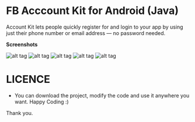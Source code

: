 # FB Acccount Kit for Android (Java)

Account Kit lets people quickly register for and login to your app by using just their phone number or email address — no password needed.

__Screenshots__

![alt tag](https://user-images.githubusercontent.com/13184472/46763570-fb504700-ccfb-11e8-9de8-46db159823de.png) ![alt tag](https://user-images.githubusercontent.com/13184472/46763574-fe4b3780-ccfb-11e8-8cc4-17eca5224496.png) ![alt tag](https://user-images.githubusercontent.com/13184472/46763581-01462800-ccfc-11e8-85b2-45daff76219e.png) ![alt tag](https://user-images.githubusercontent.com/13184472/46763584-04d9af00-ccfc-11e8-8b87-f22b14d9f04a.png) ![alt tag](https://user-images.githubusercontent.com/13184472/46763589-07d49f80-ccfc-11e8-8e61-2b64d10ebf83.png)

# LICENCE

* You can download the project, modify the code and use it anywhere you want. Happy Coding :)

Thank you.
